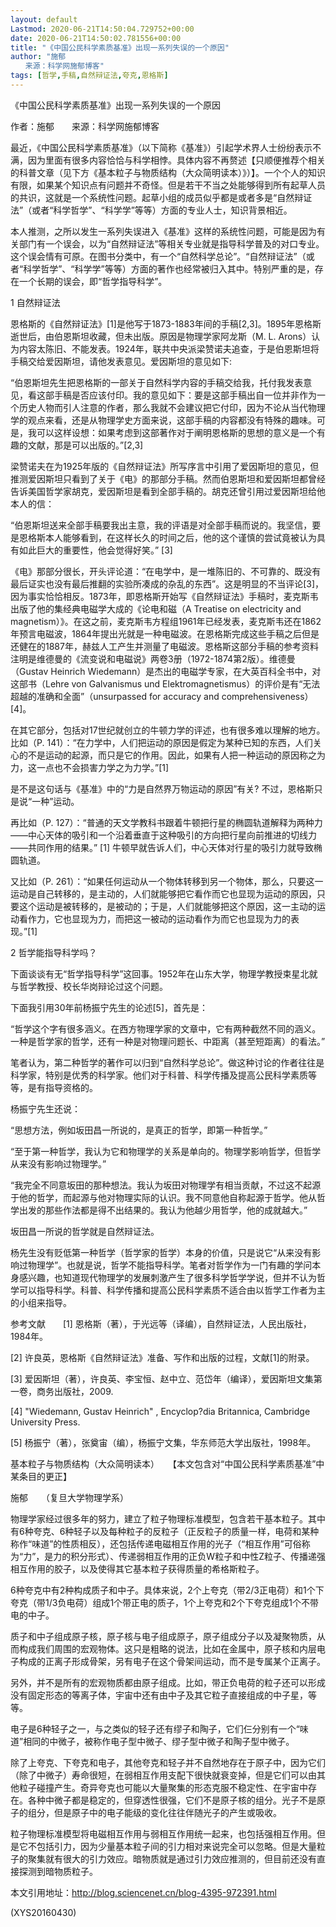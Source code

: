 ```yaml
---
layout: default
Lastmod: 2020-06-21T14:50:04.729752+00:00
date: 2020-06-21T14:50:02.781556+00:00
title: "《中国公民科学素质基准》出现一系列失误的一个原因"
author: "施郁
　　来源：科学网施郁博客"
tags: [哲学,手稿,自然辩证法,夸克,恩格斯]
---
```


《中国公民科学素质基准》出现一系列失误的一个原因

作者：施郁　　来源：科学网施郁博客

最近，《中国公民科学素质基准》（以下简称《基准》）引起学术界人士纷纷表示不满，因为里面有很多内容恰恰与科学相悖。具体内容不再赘述【只顺便推荐个相关的科普文章（见下方《基本粒子与物质结构（大众简明读本）》）】。一个个人的知识有限，如果某个知识点有问题并不奇怪。但是若干不当之处能够得到所有起草人员的共识，这就是一个系统性问题。起草小组的成员似乎都是或者多是“自然辩证法”（或者“科学哲学”、“科学学”等等）方面的专业人士，知识背景相近。

本人推测，之所以发生一系列失误进入《基准》这样的系统性问题，可能是因为有关部门有一个误会，以为“自然辩证法”等相关专业就是指导科学普及的对口专业。这个误会情有可原。在图书分类中，有一个“自然科学总论”。“自然辩证法”（或者“科学哲学”、“科学学”等等）方面的著作也经常被归入其中。特别严重的是，存在一个长期的误会，即“哲学指导科学”。

1 自然辩证法

恩格斯的《自然辩证法》[1]是他写于1873-1883年间的手稿[2,3]。1895年恩格斯逝世后，由伯恩斯坦收藏，但未出版。原因是物理学家阿龙斯（M. L. Arons）认为内容太陈旧、不能发表。1924年，联共中央派梁赞诺夫追查，于是伯恩斯坦将手稿交给爱因斯坦，请他发表意见。爱因斯坦的意见如下:

“伯恩斯坦先生把恩格斯的一部关于自然科学内容的手稿交给我，托付我发表意见，看这部手稿是否应该付印。我的意见如下：要是这部手稿出自一位并非作为一个历史人物而引人注意的作者，那么我就不会建议把它付印，因为不论从当代物理学的观点来看，还是从物理学史方面来说，这部手稿的内容都没有特殊的趣味。可是，我可以这样设想：如果考虑到这部著作对于阐明恩格斯的思想的意义是一个有趣的文献，那是可以出版的。”[2,3]

梁赞诺夫在为1925年版的《自然辩证法》所写序言中引用了爱因斯坦的意见，但推测爱因斯坦只看到了关于《电》的那部分手稿。然而伯恩斯坦和爱因斯坦都曾经告诉美国哲学家胡克，爱因斯坦是看到全部手稿的。胡克还曾引用过爱因斯坦给他本人的信：

“伯恩斯坦送来全部手稿要我出主意，我的评语是对全部手稿而说的。我坚信，要是恩格斯本人能够看到，在这样长久的时间之后，他的这个谨慎的尝试竟被认为具有如此巨大的重要性，他会觉得好笑。” [3]

《电》那部分很长，开头评论道：“在电学中，是一堆陈旧的、不可靠的、既没有最后证实也没有最后推翻的实验所凑成的杂乱的东西”。这是明显的不当评论[3]，因为事实恰恰相反。1873年，即恩格斯开始写《自然辩证法》手稿时，麦克斯韦出版了他的集经典电磁学大成的《论电和磁（A Treatise on electricity and magnetism）》。在这之前，麦克斯韦方程组1961年已经发表，麦克斯韦还在1862年预言电磁波，1864年提出光就是一种电磁波。在恩格斯完成这些手稿之后但是还健在的1887年，赫兹人工产生并测量了电磁波。恩格斯这部分手稿的参考资料注明是维德曼的《流变说和电磁说》两卷3册（1972-1874第2版）。维德曼（Gustav Heinrich Wiedemann）是杰出的电磁学专家，在大英百科全书中，对这部书（Lehre von Galvanismus und Elektromagnetismus）的评价是有“无法超越的准确和全面”（unsurpassed for accuracy and comprehensiveness）[4]。

在其它部分，包括对17世纪就创立的牛顿力学的评述，也有很多难以理解的地方。比如（P. 141）：“在力学中，人们把运动的原因是假定为某种已知的东西，人们关心的不是运动的起源，而只是它的作用。因此，如果有人把一种运动的原因称之为力，这一点也不会损害力学之为力学。”[1]

是不是这句话与《基准》中的“力是自然界万物运动的原因”有关? 不过，恩格斯只是说“一种”运动。

再比如（P. 127）：“普通的天文学教科书跟着牛顿把行星的椭圆轨道解释为两种力——中心天体的吸引和一个沿着垂直于这种吸引的方向把行星向前推进的切线力——共同作用的结果。” [1] 牛顿早就告诉人们，中心天体对行星的吸引力就导致椭圆轨道。

又比如（P. 261）：“如果任何运动从一个物体转移到另一个物体，那么，只要这一运动是自己转移的，是主动的，人们就能够把它看作而它也显现为运动的原因，只要这个运动是被转移的，是被动的；于是，人们就能够把这个原因，这一主动的运动看作力，它也显现为力，而把这一被动的运动看作为而它也显现为力的表现。”[1]

2 哲学能指导科学吗？

下面谈谈有无“哲学指导科学”这回事。1952年在山东大学，物理学教授束星北就与哲学教授、校长华岗辩论过这个问题。

下面我引用30年前杨振宁先生的论述[5]，首先是：

“哲学这个字有很多涵义。在西方物理学家的文章中，它有两种截然不同的涵义。一种是哲学家的哲学，还有一种是对物理问题长、中距离（甚至短距离）的看法。”

笔者认为，第二种哲学的著作可以归到“自然科学总论”。做这种讨论的作者往往是科学家，特别是优秀的科学家。他们对于科普、科学传播及提高公民科学素质等等，是有指导资格的。

杨振宁先生还说：

“思想方法，例如坂田昌一所说的，是真正的哲学，即第一种哲学。”

“至于第一种哲学，我认为它和物理学的关系是单向的。物理学影响哲学，但哲学从来没有影响过物理学。”

“我完全不同意坂田的那种想法。我认为坂田对物理学有相当贡献，不过这不起源于他的哲学，而起源与他对物理实际的认识。我不同意他自称起源于哲学。他从哲学出发的那些作法都是得不出结果的。我认为他越少用哲学，他的成就越大。”

坂田昌一所说的哲学就是自然辩证法。

杨先生没有贬低第一种哲学（哲学家的哲学）本身的价值，只是说它“从来没有影响过物理学”。也就是说，哲学不能指导科学。笔者对哲学作为一门有趣的学问本身感兴趣，也知道现代物理学的发展刺激产生了很多科学哲学学说，但并不认为哲学可以指导科学。科普、科学传播和提高公民科学素质不适合由以哲学工作者为主的小组来指导。

参考文献　　[1] 恩格斯（著），于光远等（译编），自然辩证法，人民出版社，1984年。

[2] 许良英，恩格斯《自然辩证法》准备、写作和出版的过程，文献[1]的附录。

[3] 爱因斯坦（著），许良英、李宝恒、赵中立、范岱年（编译），爱因斯坦文集第一卷，商务出版社，2009.

[4] "Wiedemann, Gustav Heinrich" , Encyclop?dia Britannica, Cambridge University Press.

[5] 杨振宁（著），张奠宙（编），杨振宁文集，华东师范大学出版社，1998年。

基本粒子与物质结构（大众简明读本）　　【本文包含对“中国公民科学素质基准”中某条目的更正】

施郁　　（复旦大学物理学系）

物理学家经过很多年的努力，建立了粒子物理标准模型，包含若干基本粒子。其中有6种夸克、6种轻子以及每种粒子的反粒子（正反粒子的质量一样，电荷和某种称作“味道”的性质相反），还包括传递电磁相互作用的光子（“相互作用”可俗称为“力”，是力的积分形式）、传递弱相互作用的正负W粒子和中性Z粒子、传播递强相互作用的胶子，以及使得其它基本粒子获得质量的希格斯粒子。

6种夸克中有2种构成质子和中子。具体来说，2个上夸克（带2/3正电荷）和1个下夸克（带1/3负电荷）组成1个带正电的质子，1个上夸克和2个下夸克组成1个不带电的中子。

质子和中子组成原子核，原子核与电子组成原子，原子组成分子以及凝聚物质，从而构成我们周围的宏观物体。这只是粗略的说法，比如在金属中，原子核和内层电子构成的正离子形成骨架，另有电子在这个骨架间运动，而不是专属某个正离子。

另外，并不是所有的宏观物质都由原子组成。比如，带正负电荷的粒子还可以形成没有固定形态的等离子体，宇宙中还有由中子及其它粒子直接组成的中子星，等等。

电子是6种轻子之一，与之类似的轻子还有缪子和陶子，它们仨分别有一个“味道”相同的中微子，被称作电子型中微子、缪子型中微子和陶子型中微子。

除了上夸克、下夸克和电子，其他夸克和轻子并不自然地存在于原子中，因为它们（除了中微子）寿命很短，在弱相互作用支配下很快就衰变掉，但是它们可以由其他粒子碰撞产生。奇异夸克也可能以大量聚集的形态克服不稳定性、在宇宙中存在。各种中微子都是稳定的，但穿透性很强，它们不是原子核的组分。光子不是原子的组分，但是原子中的电子能级的变化往往伴随光子的产生或吸收。

粒子物理标准模型将电磁相互作用与弱相互作用统一起来，也包括强相互作用。但是它不包括引力，因为少量基本粒子间的引力相对来说完全可以忽略。但是大量粒子的聚集就有很大的引力效应。暗物质就是通过引力效应推测的，但目前还没有直接探测到暗物质粒子。

本文引用地址：http://blog.sciencenet.cn/blog-4395-972391.html

(XYS20160430)

